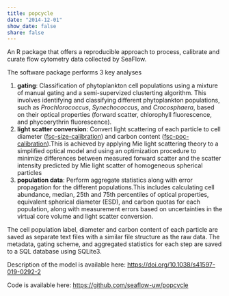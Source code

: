 ```yaml
---
title: popcycle
date: "2014-12-01"
show_date: false
share: false
---
```

An R package that offers a reproducible approach to process, calibrate and curate flow cytometry data collected by SeaFlow. 
<!--more--> 
 The software package performs 3 key analyses
1. **gating**: Classification of phytoplankton cell populations using a mixture of manual gating and a semi-supervized clusterting algorithm. This involves identifying and classifying different phytoplankton populations, such as *Prochlorococcus*, *Synechococcus*, and *Crocosphaera*, based on their optical properties (forward scatter, chlorophyll fluorescence, and phycoerythrin fluorescence).
2. **light scatter conversion**: Convert light scattering of each particle to cell diameter ([fsc-size-calibration](https://github.com/seaflow-uw/fsc-size-calibration)) and carbon content ([fsc-poc-calibration](https://github.com/seaflow-uw/fsc-poc-calibration)).This is achieved by applying Mie light scattering theory to a simplified optical model and using an optimization procedure to minimize differences between measured forward scatter and the scatter intensity predicted by Mie light scatter of homogeneous spherical particles
3. **population data**: Perform aggregate statistics along with error propagation for the different populations.This includes calculating cell abundance, median, 25th and 75th percentiles of optical properties, equivalent spherical diameter (ESD), and carbon quotas for each population, along with measurement errors based on uncertainties in the virtual core volume and light scatter conversion. 

The cell population label, diameter and carbon content of each particle are saved as separate text files with a similar file structure as the raw data. The metadata, gating scheme, and aggregated statistics for each step are saved to a SQL database using SQLite3.

Description of the model is available here: https://doi.org/10.1038/s41597-019-0292-2

Code is available here: https://github.com/seaflow-uw/popcycle